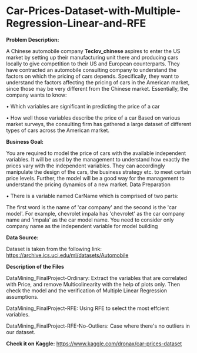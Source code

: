# Car-Prices-Dataset-with-Multiple-Regression-Linear-and-RFE
**Problem Description:**

A Chinese automobile company **Teclov_chinese** aspires to enter the US market by setting up their manufacturing unit there and producing cars locally to give competition to their US and European counterparts. They have contracted an automobile consulting company to understand the factors on which the pricing of cars depends. Specifically, they want to understand the factors affecting the pricing of cars in the American market, since those may be very different from the Chinese market. Essentially, the company wants to know:

• Which variables are significant in predicting the price of a car

• How well those variables describe the price of a car Based on various market surveys, the consulting firm has gathered a large dataset of different types of cars across the American market.

**Business Goal:**

You are required to model the price of cars with the available independent variables. It will be used by the management to understand how exactly the prices vary with the independent variables. They can accordingly manipulate the design of the cars, the business strategy etc. to meet certain price levels. Further, the model will be a good way for the management to understand the pricing dynamics of a new market. Data Preparation

• There is a variable named CarName which is comprised of two parts:

The first word is the name of 'car company' and the second is the 'car model'. For example, chevrolet impala has 'chevrolet' as the car company name and 'impala' as the car model name. You need to consider only company name as the independent variable for model building

**Data Source:**

Dataset is taken from the following link: https://archive.ics.uci.edu/ml/datasets/Automobile

**Description of the Files**

DataMining_FinalProject-Ordinary: Extract the variables that are correlated with Price, and remove Multicolinearity with the help of plots only. Then check the model and the verification of Multiple Linear Regression assumptions.  

DataMining_FinalProject-RFE: Using RFE to select the most effcient variables.

DataMining_FinalProject-RFE-No-Outliers: Case where there's no outliers in our dataset.

**Check it on Kaggle:** https://www.kaggle.com/dronax/car-prices-dataset
